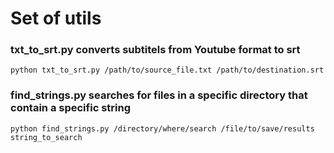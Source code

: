 # Set of utils
### txt_to_srt.py converts subtitels from Youtube format to srt
```
python txt_to_srt.py /path/to/source_file.txt /path/to/destination.srt
```

### find_strings.py searches for files in a specific directory that contain a specific string
```
python find_strings.py /directory/where/search /file/to/save/results string_to_search
```
